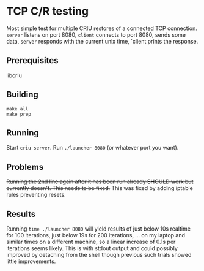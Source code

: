 # TCP C/R testing

Most simple test for multiple CRIU restores of a connected TCP connection. `server` listens on port 8080, `client` connects to port 8080, sends some data, `server` responds with the current unix time, `client prints the response.

## Prerequisites

libcriu

## Building

```
make all
make prep
```

## Running

Start `criu server`. Run `./launcher 8080` (or whatever port you want).


## Problems

~~Running the 2nd line again after it has been run already SHOULD work but currently doesn't. This needs to be fixed.~~ This was fixed by adding iptable rules preventing resets.

## Results

Running `time ./launcher 8080` will yield results of just below 10s realtime for 100 iterations, just below 19s for 200 iterations, ... on my laptop and similar times on a different machine, so a linear increase of 0.1s per iterations seems likely. This is with stdout output and could possibly improved by detaching from the shell though previous such trials showed little improvements.

